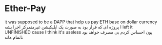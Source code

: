 # Ether-Pay
 it was supposed to be a DAPP that help us pay ETH base on dollar currency
پروژه ای که قرار بود به صورت یک اپلیکیشن غیرمتمرکز اجرا بشه
I left it UNFINISHED cause I think it's useless
پون احساس کردم بی مصرف خواهد بود ناتمام ماند
